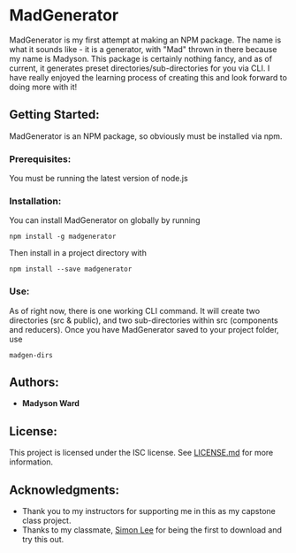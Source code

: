 # MadGenerator

MadGenerator is my first attempt at making an NPM package. The name is what it sounds like - it is a generator, with "Mad" thrown in there because my name is Madyson. This package is certainly nothing fancy, and as of current, it generates preset directories/sub-directories for you via CLI. I have really enjoyed the learning process of creating this and look forward to doing more with it!

## Getting Started:

MadGenerator is an NPM package, so obviously must be installed via npm.

### Prerequisites:

You must be running the latest version of node.js

### Installation:

You can install MadGenerator on globally by running 
```
npm install -g madgenerator
```
Then install in a project directory with 
```
npm install --save madgenerator
```


### Use:

As of right now, there is one working CLI command. It will create two directories (src & public), and two sub-directories within src (components and reducers). Once you have MadGenerator saved to your project folder, use 
```
madgen-dirs
```

## Authors:
* **Madyson Ward** 

## License:

This project is licensed under the ISC license. See [LICENSE.md](LICENSE.md) for more information.

## Acknowledgments:

* Thank you to my instructors for supporting me in this as my capstone class project.
* Thanks to my classmate, [Simon Lee](https://simonhlee97.github.io/) for being the first to download and try this out.